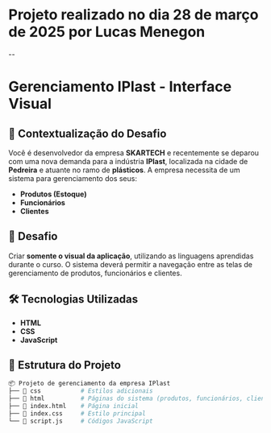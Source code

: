 # Projeto realizado no dia 28 de março de 2025 por Lucas Menegon
--
# Gerenciamento IPlast - Interface Visual

## 📌 Contextualização do Desafio

Você é desenvolvedor da empresa **SKARTECH** e recentemente se deparou com uma nova demanda para a indústria **IPlast**, localizada na cidade de **Pedreira** e atuante no ramo de **plásticos**. A empresa necessita de um sistema para gerenciamento dos seus:

- **Produtos (Estoque)**
- **Funcionários**
- **Clientes**

## 🎯 Desafio

Criar **somente o visual da aplicação**, utilizando as linguagens aprendidas durante o curso. O sistema deverá permitir a navegação entre as telas de gerenciamento de produtos, funcionários e clientes.

## 🛠️ Tecnologias Utilizadas

- **HTML**
- **CSS**
- **JavaScript**

## 📂 Estrutura do Projeto

```bash
📦 Projeto de gerenciamento da empresa IPlast
├── 📁 css           # Estilos adicionais
├── 📁 html          # Páginas do sistema (produtos, funcionários, clientes)
├── 📜 index.html    # Página inicial
├── 📜 index.css     # Estilo principal
└── 📜 script.js     # Códigos JavaScript

